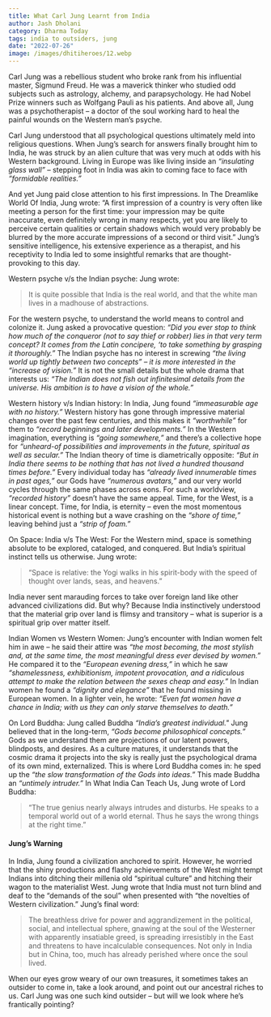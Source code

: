 ```yaml
---
title: What Carl Jung Learnt from India
author: Jash Dholani
category: Dharma Today
tags: india to outsiders, jung
date: "2022-07-26"
image: /images/dhitiheroes/12.webp
---
```


Carl Jung was a rebellious student who broke rank from his influential master, Sigmund Freud. He was a maverick thinker who studied odd subjects such as astrology, alchemy, and parapsychology. He had Nobel Prize winners such as Wolfgang Pauli as his patients. And above all, Jung was a psychotherapist – a doctor of the soul working hard to heal the painful wounds on the Western man’s psyche.

Carl Jung understood that all psychological questions ultimately meld into religious questions. When Jung’s search for answers finally brought him to India, he was struck by an alien culture that was very much at odds with his Western background. Living in Europe was like living inside an *“insulating glass wall”* – stepping foot in India was akin to coming face to face with *“formidable realities.”*

And yet Jung paid close attention to his first impressions. In The Dreamlike World Of India, Jung wrote: “A first impression of a country is very often like meeting a person for the first time: your impression may be quite inaccurate, even definitely wrong in many respects, yet you are likely to perceive certain qualities or certain shadows which would very probably be blurred by the more accurate impressions of a second or third visit.” Jung’s sensitive intelligence, his extensive experience as a therapist, and his receptivity to India led to some insightful remarks that are thought-provoking to this day.

Western psyche v/s the Indian psyche: Jung wrote:

> It is quite possible that India is the real world, and that the white man lives in a madhouse of abstractions.

For the western psyche, to understand the world means to control and colonize it. Jung asked a provocative question: *“Did you ever stop to think how much of the conqueror (not to say thief or robber) lies in that very term concept? It comes from the Latin concipere, ‘to take something by grasping it thoroughly.”* The Indian psyche has no interest in screwing *“the living world up tightly between two concepts” – it is more interested in the “increase of vision.”* It is not the small details but the whole drama that interests us: *“The Indian does not fish out infinitesimal details from the universe. His ambition is to have a vision of the whole.”*

Western history v/s Indian history: In India, Jung found *“immeasurable age with no history.”* Western history has gone through impressive material changes over the past few centuries, and this makes it *“worthwhile”* for them to *“record beginnings and later developments.”* In the Western imagination, everything is *“going somewhere,”* and there’s a collective hope for *“unheard-of possibilities and improvements in the future, spiritual as well as secular.”* The Indian theory of time is diametrically opposite: *“But in India there seems to be nothing that has not lived a hundred thousand times before.”* Every individual today has *“already lived innumerable times in past ages,”* our Gods have *“numerous avatars,”* and our very world cycles through the same phases across eons. For such a worldview, *“recorded history”* doesn’t have the same appeal. Time, for the West, is a linear concept. Time, for India, is eternity – even the most momentous historical event is nothing but a wave crashing on the *“shore of time,”* leaving behind just a *“strip of foam.”*

On Space: India v/s The West: For the Western mind, space is something absolute to be explored, cataloged, and conquered. But India’s spiritual instinct tells us otherwise. Jung wrote: 

> “Space is relative: the Yogi walks in his spirit-body with the speed of thought over lands, seas, and heavens.”

India never sent marauding forces to take over foreign land like other advanced civilizations did. But why? Because India instinctively understood that the material grip over land is flimsy and transitory – what is superior is a spiritual grip over matter itself.

Indian Women vs Western Women: Jung’s encounter with Indian women felt him in awe – he said their attire was *“the most becoming, the most stylish and, at the same time, the most meaningful dress ever devised by women.”* He compared it to the *“European evening dress,”* in which he saw *“shamelessness, exhibitionism, impotent provocation, and a ridiculous attempt to make the relation between the sexes cheap and easy.”* In Indian women he found a *“dignity and elegance”* that he found missing in European women. In a lighter vein, he wrote: *“Even fat women have a chance in India; with us they can only starve themselves to death.”*

On Lord Buddha: Jung called Buddha *“India’s greatest individual."* Jung believed that in the long-term, *“Gods become philosophical concepts.”* Gods as we understand them are projections of our latent powers, blindposts, and desires. As a culture matures, it understands that the cosmic drama it projects into the sky is really just the psychological drama of its own mind, externalized. This is where Lord Buddha comes in: he sped up the *“the slow transformation of the Gods into ideas.”* This made Buddha an *“untimely intruder.”* In What India Can Teach Us, Jung wrote of Lord Buddha: 

> “The true genius nearly always intrudes and disturbs. He speaks to a temporal world out of a world eternal. Thus he says the wrong things at the right time.”

#### Jung’s Warning
In India, Jung found a civilization anchored to spirit. However, he worried that the shiny productions and flashy achievements of the West might tempt Indians into ditching their millenia old “spiritual culture” and hitching their wagon to the materialist West. Jung wrote that India must not turn blind and deaf to the “demands of the soul” when presented with “the novelties of Western civilization.” Jung’s final word:

> The breathless drive for power and aggrandizement in the political, social, and intellectual sphere, gnawing at the soul of the Westerner with apparently insatiable greed, is spreading irresistibly in the East and threatens to have incalculable consequences. Not only in India but in China, too, much has already perished where once the soul lived.

When our eyes grow weary of our own treasures, it sometimes takes an outsider to come in, take a look around, and point out our ancestral riches to us. Carl Jung was one such kind outsider – but will we look where he’s frantically pointing?